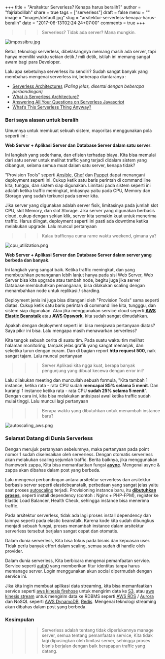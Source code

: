+++
title = "Arsitektur Serverless? Kenapa harus beralih?"
author = "fajriabdillah"
share = true
tags = ["serverless"]
draft = false
menu = ""
image = "images/default.jpg"
slug = "arsitektur-serverless-kenapa-harus-beralih"
date = "2017-06-13T02:24:24+07:00"
comments = true
+++

>>> Serverless? Tidak ada server? Mana mungkin.

<!--more-->

![ impossibru.jpg ](/images/arsitektur-serverless-kenapa-harus-beralih/impossibru.jpg "IMPOSSIBRU")

Betul, teknologi serverless, dibelakangnya memang masih ada server, tapi hanya memiliki waktu sekian detik / mili detik, istilah ini memang sangat awam bagi para Developer.

Lalu apa sebetulnya serverless itu sendiri? Sudah sangat banyak yang membahas mengenai serverless ini, beberapa diantaranya :

- [Serverless Architectures](https://martinfowler.com/articles/serverless.html) *(Paling jelas, disertai dengan beberapa perbandingan)*
- [What *is* Serverless Architecture?](https://medium.com/@PaulDJohnston/what-is-serverless-architecture-43b9ea4babca)
- [Answering All Your Questions on Serverless Javascript](https://medium.com/the-node-js-collection/serverless-javascript-5d2528ac46b5)
- [What’s This Serverless Thing Anyway?](https://read.acloud.guru/whats-this-serverless-thing-anyway-b101cb72c7e6)

### Beri saya alasan untuk beralih

Umumnya untuk membuat sebuah sistem, mayoritas menggunakan pola seperti ini :

**Web Server + Aplikasi Server dan Database Server dalam satu server**.

Ini langkah yang sederhana, dan efisien terhadap biaya. Kita bisa memulai dari satu server untuk melihat traffic yang terjadi didalam sistem yang dibangun, selama semua muat dalam satu server, kenapa tidak?

"Provision Tools" seperti [Ansible](https://www.ansible.com/how-ansible-works), [Chef](https://www.chef.io/automate/) dan [Puppet](https://puppet.com/product/capabilities/automated-provisioning) dapat menangani deployment seperti ini. Cukup ketik satu baris perintah di command line kita, tunggu, dan sistem siap digunakan. Limitasi pada sistem seperti ini adalah ketika traffic meningkat, imbasnya yaitu pada CPU, Memory dan Storage yang sudah terkunci pada server kita.

Jika server yang digunakan adalah server fisik, limitasinya pada jumlah slot CPU, slot Memory, dan slot Storage. Jika server yang digunakan berbasis cloud, cukup dengan sekian klik, server kita semakin kuat untuk menerima traffic. Harus diingat, deployment seperti ini pasti ada downtime ketika melakukan upgrade. Lalu muncul pertanyaan

>>> Kalau trafficnya cuma rame waktu weekend, gimana ya?

![ cpu_utilization.png ](/images/arsitektur-serverless-kenapa-harus-beralih/cpu_utilization.png "CPU Utilization di salah satu startup")

**Web Server + Aplikasi Server dan Database Server dalam server yang berbeda dan banyak**.

Ini langkah yang sangat baik. Ketika traffic meningkat, dan yang membutuhkan penanganan lebih lanjut hanya pada sisi Web Server, Web Server bisa kita upgrade atau tambah node, begitu juga jika server Database membutuhkan penanganan, bisa dilakukan scaling dengan menambahkan node untuk replikasi / sharding.

Deployment jenis ini juga bisa ditangani oleh "Provision Tools" sama seperti diatas. Cukup ketik satu baris perintah di command line kita, tungggu, dan sistem siap digunakan. Atau jika menggunakan service cloud seperti **[AWS Elastic Beanstalk](https://aws.amazon.com/elasticbeanstalk/)** atau **[AWS Opswork](https://aws.amazon.com/opsworks/)**, kita sudah sangat dimudahkan.

Apakah dengan deployment seperti ini bisa menjawab pertanyaan diatas? Saya pikir ini bisa. Lalu mengapa masih menawarkan serverless?

Kita tengok sebuah cerita di suatu tim. Pada suatu waktu tim melihat halaman monitoring, tampak jelas grafik yang sangat menanjak, dan seketika turun dengan curam. Dan di bagian report **http request 500**, naik sangat tajam. Lalu muncul pertanyaan

>>> Server Aplikasi kita ngga kuat, berapa banyak pengunjung yang dibuat kecewa dengan error ini?

Lalu dilakukan meeting dan muncullah sebuah formula, "Kita tambah 1 instance, ketika rata - rata CPU sudah **mencapai 85% selama 5 menit**. Dan kurangi 1 instance ketika rata - rata CPU **sudah 25% selama 5 menit**". Dengan cara ini, kita bisa melakukan antisipasi awal ketika traffic sudah mulai tinggi. Lalu muncul lagi pertanyaan

>>> Berapa waktu yang dibutuhkan untuk menambah instance baru?

![ autoscaling_aws.png ](/images/arsitektur-serverless-kenapa-harus-beralih/autoscaling_aws.png "")

### Selamat Datang di Dunia Serverless

Dengan merujuk pertanyaan sebelumnya, maka pertanyaan pada point nomor 1 sudah diselesaikan oleh serverless. Dengan otomatis serverless akan melakukan scaling sejumlah traffic. Berita baiknya, jika menggunakan framework zappa, Kita bisa memanfaatkan fungsi **[async](https://github.com/Miserlou/Zappa#asynchronous-task-execution)**. Mengenai async & zappa akan dibahas dalam post yang berbeda.

Lalu mengenai perbandingan antara arsitektur serverless dan arsitektur berbasis server seperti elasticbeanstalk, perbedaan yang sangat jelas yaitu saat proses [autoscaling](http://docs.aws.amazon.com/autoscaling/latest/userguide/GettingStartedTutorial.html) terjadi. Provisioning instance baru, itu **[dibutuhkan proses](https://stackoverflow.com/questions/14115502/elastic-beanstalk-auto-scaling-how-long-to-bring-up-a-new-instance)**, seperti install dependency (contoh : Nginx + PHP-FPM), register ke Elastic Load Balancer, Health Check, sehingga instance bisa menerima traffic.

Pada arsitektur serverless, tidak ada lagi proses install dependency dan lainnya seperti pada elastic beanstalk. Karena kode kita sudah dibungkus menjadi sebuah fungsi, proses menambah instance dalam arsitektur serverless tersebut berjalan sangat cepat dan otomatis.

Dalam dunia serverless, Kita bisa fokus pada bisnis dan kepuasan user. Tidak perlu banyak effort dalam scaling, semua sudah di handle oleh provider.

Dalam dunia serverless, Kita berbicara mengenai pemanfaatan service. Service seperti [auth0](https://auth0.com/) yang memberikan fitur identitas tanpa harus memanage server. Login menggunakan akun social dipermudah dengan service ini.

Jika kita ingin membuat aplikasi data streaming, kita bisa memanfaatkan service seperti [aws kinesis firehose](https://aws.amazon.com/kinesis/firehose/) untuk mengirim data ke [S3](https://aws.amazon.com/s3/), atau [aws kinesis stream](https://aws.amazon.com/kinesis/streams/) untuk mengirim data ke RDBMS seperti [AWS RDS](https://aws.amazon.com/rds/) / [Aurora](https://aws.amazon.com/rds/aurora/) dan NoSQL seperti [AWS DynamoDB](https://aws.amazon.com/dynamodb/), [Redis](https://aws.amazon.com/elasticache/). Mengenai teknologi streaming akan dibahas dalam post yang berbeda.

### Kesimpulan

>>> Serverless adalah tentang tidak diperlukannya manage server, semua tentang pemanfaatan service, Kita tidak lagi dipusingkan oleh limitasi server, sehingga proses bisnis berjalan dengan baik berapapun traffic yang datang.
